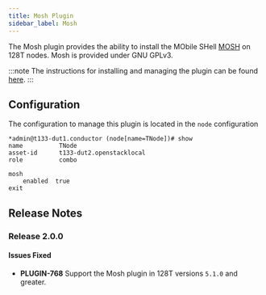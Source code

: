 ```yaml
---
title: Mosh Plugin
sidebar_label: Mosh
---
```


The Mosh plugin provides the ability to install the MObile SHell [MOSH](https://mosh.org/) on 128T nodes.  Mosh is provided under GNU GPLv3.

:::note
The instructions for installing and managing the plugin can be found [here](plugin_intro.md#installation-and-management).
:::

## Configuration

The configuration to manage this plugin is located in the `node` configuration

```
*admin@t133-dut1.conductor (node[name=TNode])# show
name          TNode
asset-id      t133-dut2.openstacklocal
role          combo

mosh
    enabled  true
exit
```

## Release Notes

### Release 2.0.0

#### Issues Fixed

- **PLUGIN-768** Support the Mosh plugin in 128T versions `5.1.0` and greater.
